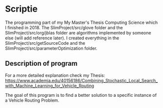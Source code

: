 # Scriptie

The programming part of my My Master's Thesis Computing Science which I finished in 2018. The SlimProject/src/glove folder and the SlimProject/src/org/jblas folder are algorithms implemented by someone else (will add reference later). I created everything in the SlimProject/src/getSourceCode and the SlimProject/src/parameterOptimization folder.

 ## Description of program
 For a more detailed explanation check my Thesis: https://www.academia.edu/40156186/Combining_Stochastic_Local_Search_with_Machine_Learning_for_Vehicle_Routing
 
 The goal of this program is to find a better solution to a specific instance of a Vehicle Routing Problem. 
